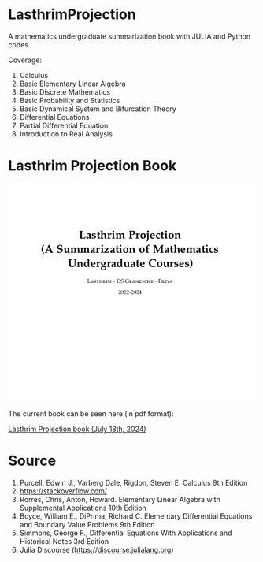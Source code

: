 # LasthrimProjection
A mathematics undergraduate summarization book with JULIA and Python codes

Coverage:
1. Calculus
2. Basic Elementary Linear Algebra
3. Basic Discrete Mathematics
4. Basic Probability and Statistics
5. Basic Dynamical System and Bifurcation Theory
6. Differential Equations
7. Partial Differential Equation
8. Introduction to Real Analysis

# Lasthrim Projection Book

![Lasthrim Projection book cover](cover.png)

The current book can be seen here (in pdf format):

<a href="https://drive.google.com/file/d/1fYiJW_Nk3Mfb3WUaOPGrzcCzXxl-t0i0/view?usp=sharing">Lasthrim Projection book (July 18th, 2024)</a> 

# Source

1. Purcell, Edwin J., Varberg Dale, Rigdon, Steven E. Calculus 9th Edition
2. https://stackoverflow.com/
3. Rorres, Chris, Anton, Howard. Elementary Linear Algebra with Supplemental Applications 10th Edition
4. Boyce, William E., DiPrima, Richard C. Elementary Differential Equations and Boundary Value Problems 9th Edition
5. Simmons, George F., Differential Equations With Applications and Historical Notes 3rd Edition
6. Julia Discourse (https://discourse.julialang.org)
